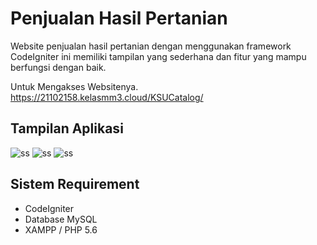 # Penjualan Hasil Pertanian
Website penjualan hasil pertanian dengan menggunakan framework CodeIgniter ini memiliki tampilan yang sederhana dan fitur yang mampu berfungsi dengan baik.

Untuk Mengakses Websitenya. 
https://21102158.kelasmm3.cloud/KSUCatalog/

## Tampilan Aplikasi
![ss](asset/ss1.png)
![ss](asset/ss2.png)
![ss](asset/ss3.png)

## Sistem Requirement
- CodeIgniter
- Database MySQL
- XAMPP / PHP 5.6
